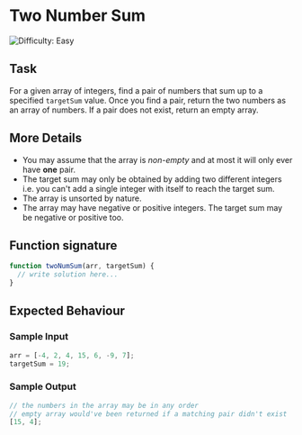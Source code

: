 # Two Number Sum

![Difficulty: Easy](https://img.shields.io/badge/Difficulty-Easy-brightgreen)

## Task

For a given array of integers, find a pair of numbers that sum up to a specified `targetSum` value. Once you find a pair, return the two numbers as an array of numbers. If a pair does not exist, return an empty array.

## More Details

- You may assume that the array is _non-empty_ and at most it will only ever have **one** pair.
- The target sum may only be obtained by adding two different integers i.e. you can't add a single integer with itself to reach the target sum.
- The array is unsorted by nature.
- The array may have negative or positive integers. The target sum may be negative or positive too.

## Function signature

```javascript
function twoNumSum(arr, targetSum) {
  // write solution here...
}
```

## Expected Behaviour

### Sample Input

```javascript
arr = [-4, 2, 4, 15, 6, -9, 7];
targetSum = 19;
```

### Sample Output

```javascript
// the numbers in the array may be in any order
// empty array would've been returned if a matching pair didn't exist
[15, 4];
```
